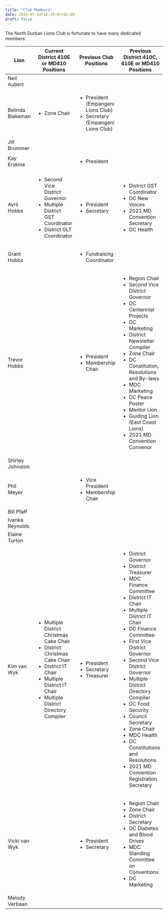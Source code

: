 ```yaml
---
title: "Club Members"
date: 2019-07-14T16:19:07+02:00
draft: false
---
```


The North Durban Lions Club is fortunate to have many dedicated members:

| Lion             | Current District 410E or MD410 Positions                                                                                        | Previous Club Positions                                                                     | Previous District 410C, 410E or MD410 Positions                                                                                                                                                                                                                                                                                                                                                                                                                                                    |
|------------------|---------------------------------------------------------------------------------------------------------------------------------|---------------------------------------------------------------------------------------------|----------------------------------------------------------------------------------------------------------------------------------------------------------------------------------------------------------------------------------------------------------------------------------------------------------------------------------------------------------------------------------------------------------------------------------------------------------------------------------------------------|
| Neil Aubert      |                                                                                                                                 |                                                                                             |                                                                                                                                                                                                                                                                                                                                                                                                                                                                                                    |
| Belinda Blakeman | <ul><li>Zone Chair</li></ul>                                                                                                    | <ul><li>President (Empangeni Lions Club)</li><li>Secretary (Empangeni Lions Club)</li></ul> |                                                                                                                                                                                                                                                                                                                                                                                                                                                                                                    |
| Jill Brummer     |                                                                                                                                 |                                                                                             |                                                                                                                                                                                                                                                                                                                                                                                                                                                                                                    |
| Kay Erskine      |                                                                                                                                 | <ul><li>President</li></ul>                                                                 |                                                                                                                                                                                                                                                                                                                                                                                                                                                                                                    |
| Avril Hobbs      | <ul><li>Second Vice District Governor</li><li>Multiple District GST Coordinator</li><li>District GLT Coordinator</li></li></ul> | <ul><li>President</li><li>Secretary</li></ul>                                               | <ul><li>District GST Coordinator</li><li>DC New Voices</li><li>2021 MD Convention Secretary</li><li>DC Health</li></ul>                                                                                                                                                                                                                                                                                                                                                                            |
| Grant Hobbs      |                                                                                                                                 | <ul><li>Fundraising Coordinator</li></ul>                                                   |                                                                                                                                                                                                                                                                                                                                                                                                                                                                                                    |
| Trevor Hobbs     |                                                                                                                                 | <ul><li>President</li><li>Membership Chair                                                  | <ul><li>Region Chair</li><li>Second Vice District Governor</li><li>DC Centennial Projects</li><li>DC Marketing</li><li>District Newsletter Compiler</li><li>Zone Chair</li><li>DC Constitution, Resolutions and By-laws</li><li>MDC Marketing</li><li>DC Peace Poster</li><li>Mentor Lion</li><li>Guiding Lion (East Coast Lions)</li><li>2021 MD Convention Convenor</li></ul>                                                                                                                    |
| Shirley Johnston |                                                                                                                                 |                                                                                             |                                                                                                                                                                                                                                                                                                                                                                                                                                                                                                    |
| Phil Meyer       |                                                                                                                                 | <ul><li>Vice President</li><li>Membership Chair</li></ul>                                   |                                                                                                                                                                                                                                                                                                                                                                                                                                                                                                    |
| Bill Pfaff       |                                                                                                                                 |                                                                                             |                                                                                                                                                                                                                                                                                                                                                                                                                                                                                                    |
| Ivanka Reynolds  |                                                                                                                                 |                                                                                             |                                                                                                                                                                                                                                                                                                                                                                                                                                                                                                    |
| Elaine Turton    |                                                                                                                                 |                                                                                             |                                                                                                                                                                                                                                                                                                                                                                                                                                                                                                    |
| Kim van Wyk      | <ul><li>Multiple District Christmas Cake Chair</li><li>District Christmas Cake Chair</li><li>District IT Chair</li><li>Multiple District IT Chair</li><li>Multiple District Directory Compiler</li></ul>             | <ul><li>President</li><li>Secretary</li><li>Treasurer</li></ul>                             | <ul><li>District Governor</li><li>District Treasurer</li><li>MDC Finance Committee</li><li>District IT Chair</li><li>Multiple District IT Chair</li><li>DC Finance Committee</li><li>First Vice District Governor</li><li>Second Vice District Governor</li><li>Multiple District Directory Compiler</li><li>DC Food Security</li><li>Council Secretary</li><li>Zone Chair</li><li>MDC Health</li><li>DC Constitutions and Resolutions</li><li>2021 MD Convention Registration Secretary</li></ul> |
| Vicki van Wyk    |                                                                                                                                 | <ul><li>President</li><li>Secretary</li></ul>                                               | <ul><li>Region Chair</li><li>Zone Chair</li><li>District Secretary</li><li>DC Diabetes and Blood Drives</li><li>MDC Standing Committee on Conventions</li><li>DC Marketing</li></ul>                                                                                                                                                                                                                                                                                                               |
| Melody Verbaan   |                                                                                                                                 |                                                                                             |                                                                                                                                                                                                                                                                                                                                                                                                                                                                                                    |


